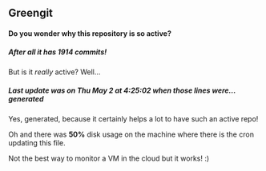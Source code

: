 ## Greengit

#### Do you wonder why this repository is so active?

##### After all it has 1914 commits!

But is it *really* active? Well...

##### Last update was on Thu May 2 at 4:25:02 when those lines were... generated

Yes, generated, because it certainly helps a lot to have such an active repo!

Oh and there was **50%** disk usage on the machine
where there is the cron updating this file.

Not the best way to monitor a VM in the cloud but it works! :)
